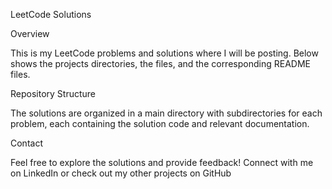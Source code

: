 LeetCode Solutions

Overview

This is my LeetCode problems and solutions where I will be posting. Below shows the projects directories, the files, and the corresponding README files. 

Repository Structure

The solutions are organized in a main directory with subdirectories for each problem, each containing the solution code and relevant documentation.

Contact

Feel free to explore the solutions and provide feedback! Connect with me on LinkedIn or check out my other projects on GitHub